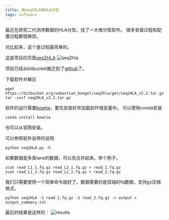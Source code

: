 ```yaml
---
title: 用seq2HLA做HLA分型
tags: software
---
```

最近在研究二代测序数据的HLA分型，找了一大堆分型软件。
很多安装过程和配置过程都很麻烦。

对比起来，这个是过程最简单的。

这是项目的页面[seq2HLA](https://bitbucket.org/sebastian_boegel/seq2hla)
![seq2hla](https://raw.githubusercontent.com/pzweuj/pzweuj.github.io/refs/heads/master/downloads/images/seq2hla.PNG)


项目已经从bitbucket搬迁到了[github](https://github.com/TRON-Bioinformatics/seq2HLA)了。


下载软件并解压
```
wget https://bitbucket.org/sebastian_boegel/seq2hla/get/seq2HLA_v2.2.tar.gz
tar -zxvf seq2HLA_v2.2.tar.gz
```

软件的运行需要[bowtie](http://bowtie-bio.sourceforge.net/index.shtml)，要先安装好并加载到环境变量中。
可以使用conda安装
```
conda install bowtie
```
也可以从官网安装。

可以参照软件自带的说明
```
python seq2HLA.py -h
```


如果数据是多条lane的数据，可以先合并起来。举个例子。
```
zcat read_L1_1.fq.gz read_L2_1.fq.gz > read_1.fq.gz
zcat read_L1_2.fq.gz read_L2_2.fq.gz > read_2.fq.gz
```

我们只需要使用一个简单命令就好了。数据需要的是双端的fq数据，支持gz压缩格式。

```
python seq2HLA -1 read_1.fq.gz -2 read_2.fq.gz -r output > output_summary.txt
```

最后的结果是这样的：
![results](https://raw.githubusercontent.com/pzweuj/pzweuj.github.io/refs/heads/master/downloads/images/seq2hla_result.png)



[T_T]:努力学习